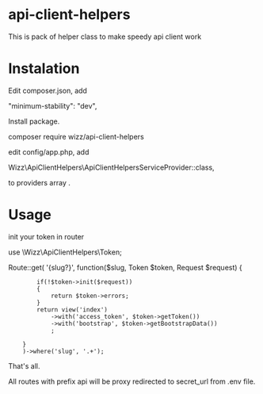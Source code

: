 # api-client-helpers

This is pack of helper class to make speedy api client work

# Instalation


Edit composer.json, add

"minimum-stability": "dev",

Install package.

composer require wizz/api-client-helpers


edit config/app.php, add

Wizz\ApiClientHelpers\ApiClientHelpersServiceProvider::class,

to providers array
.

# Usage

init your token in router

use \Wizz\ApiClientHelpers\Token;


Route::get(
			'{slug?}', function($slug, Token $token, Request $request) 
		{
			
			if(!$token->init($request))
			{
				return $token->errors;
			}
			return view('index')
				->with('access_token', $token->getToken())
				->with('bootstrap', $token->getBootstrapData())
				;

		}
		)->where('slug', '.+');

That's all. 

All routes with prefix api will be proxy redirected to secret_url from .env file.



